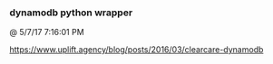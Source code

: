 ﻿

### dynamodb python wrapper
@ 5/7/17 7:16:01 PM

https://www.uplift.agency/blog/posts/2016/03/clearcare-dynamodb

